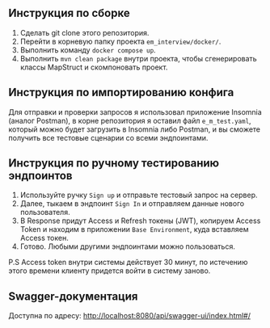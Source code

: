 ## Инструкция по сборке

1. Сделать git clone этого репозитория.
2. Перейти в корневую папку проекта `em_interview/docker/`.
3. Выполнить команду `docker compose up`.
4. Выполнить `mvn clean package` внутри проекта, чтобы сгенерировать классы MapStruct и скомпоновать проект.

## Инструкция по импортированию конфига

Для отправки и проверки запросов я использовал приложение Insomnia (аналог Postman), в корне репозитория я оставил файл `e_m_test.yaml`, который можно будет загрузить в Insomnia либо Postman, и вы сможете получить все тестовые сценарии со всеми эндпоинтами.

## Инструкция по ручному тестированию эндпоинтов

1. Используйте ручку `Sign up` и отправьте тестовый запрос на сервер.
2. Далее, тыкаем в эндпоинт `Sign In` и отправляем данные нового пользователя.
3. В Response придут Access и Refresh токены (JWT), копируем Access Token и находим в приложении `Base Environment`, куда вставляем Access токен.
4. Готово. Любыми другими эндпоинтами можно пользоваться.

P.S Access token внутри системы действует 30 минут, по истечению этого времени клиенту придется войти в систему заново.

## Swagger-документация

Доступна по адресу: [http://localhost:8080/api/swagger-ui/index.html#/](http://localhost:8080/api/swagger-ui/index.html#/)